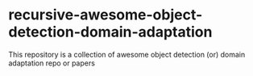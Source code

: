 # recursive-awesome-object-detection-domain-adaptation
This repository is a collection of awesome object detection (or) domain adaptation repo or papers
